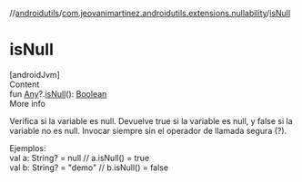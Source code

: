 //[androidutils](../index.md)/[com.jeovanimartinez.androidutils.extensions.nullability](index.md)/[isNull](is-null.md)



# isNull  
[androidJvm]  
Content  
fun [Any](https://kotlinlang.org/api/latest/jvm/stdlib/kotlin/-any/index.html)?.[isNull](is-null.md)(): [Boolean](https://kotlinlang.org/api/latest/jvm/stdlib/kotlin/-boolean/index.html)  
More info  


Verifica si la variable es null. Devuelve true si la variable es null, y false si la variable no es null. Invocar siempre sin el operador de llamada segura (?).

Ejemplos:  
         val a: String? = null // a.isNull() = true  
         val b: String? = "demo" // b.isNull() = false  



